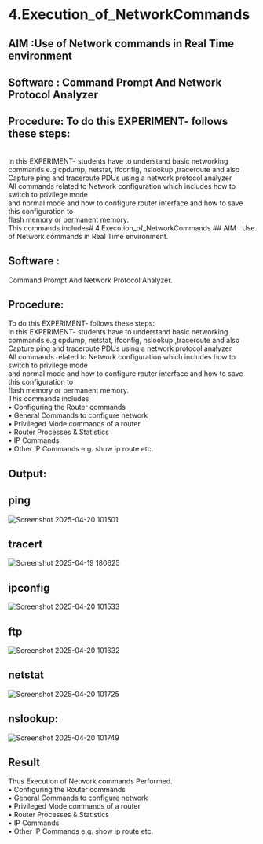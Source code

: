 # 4.Execution_of_NetworkCommands
## AIM :Use of Network commands in Real Time environment
## Software : Command Prompt And Network Protocol Analyzer
## Procedure: To do this EXPERIMENT- follows these steps:
<BR>
In this EXPERIMENT- students have to understand basic networking commands e.g cpdump, netstat, ifconfig, nslookup ,traceroute and also Capture ping and traceroute PDUs using a network protocol analyzer 
<BR>
All commands related to Network configuration which includes how to switch to privilege mode
<BR>
and normal mode and how to configure router interface and how to save this configuration to
<BR>
flash memory or permanent memory.
<BR>
This commands includes# 4.Execution_of_NetworkCommands
## AIM :
Use of Network commands in Real Time environment.

## Software : 
Command Prompt And Network Protocol Analyzer.

## Procedure: 

To do this EXPERIMENT- follows these steps:
<BR>
In this EXPERIMENT- students have to understand basic networking commands e.g cpdump, netstat, ifconfig, nslookup ,traceroute and also Capture ping and traceroute PDUs using a network protocol analyzer 
<BR>
All commands related to Network configuration which includes how to switch to privilege mode
<BR>
and normal mode and how to configure router interface and how to save this configuration to
<BR>
flash memory or permanent memory.
<BR>
This commands includes
<BR>
• Configuring the Router commands
<BR>
• General Commands to configure network
<BR>
• Privileged Mode commands of a router 
<BR>
• Router Processes & Statistics
<BR>
• IP Commands
<BR>
• Other IP Commands e.g. show ip route etc.
<BR>

## Output:

## ping

![Screenshot 2025-04-20 101501](https://github.com/user-attachments/assets/c0f4b8f2-ceaa-4cfe-a83f-5c05749b3458)

## tracert

![Screenshot 2025-04-19 180625](https://github.com/user-attachments/assets/d491add4-371b-4ea0-ac94-7318f2fef27b)

## ipconfig

![Screenshot 2025-04-20 101533](https://github.com/user-attachments/assets/682190c7-60c8-4cee-9090-fbe894c06d56)

## ftp

![Screenshot 2025-04-20 101632](https://github.com/user-attachments/assets/645fe413-2a67-43c1-91d9-8bf54940e9f5)

## netstat

![Screenshot 2025-04-20 101725](https://github.com/user-attachments/assets/c81a9563-bdf2-42b6-acb4-e229e9902dcc)

## nslookup:

![Screenshot 2025-04-20 101749](https://github.com/user-attachments/assets/d1c02b87-0983-4b23-88c2-976a78a28835)

## Result
Thus Execution of Network commands Performed.
<BR>
• Configuring the Router commands
<BR>
• General Commands to configure network
<BR>
• Privileged Mode commands of a router 
<BR>
• Router Processes & Statistics
<BR>
• IP Commands
<BR>
• Other IP Commands e.g. show ip route etc.
<BR>

